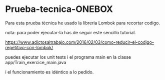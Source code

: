 # Prueba-tecnica-ONEBOX
 
Para esta prueba tècnica he usado la libreria Lombok para recortar codigo.

nota: para poder ejecutar-la has de seguir este sencillo tutorial.

https://www.adictosaltrabajo.com/2016/02/03/como-reducir-el-codigo-repetitivo-con-lombok/

puedes ejecutar los unit tests i el programa main en la classe app/Train_exercice_main.java

i el funcionamiento es idéntico a lo pedido.